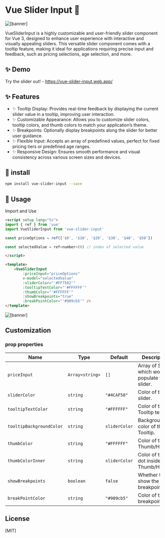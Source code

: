 # Vue Slider Input 🔢


![[banner]](https://i.ibb.co/CKTgxgt/vue-slider-input.png)


VueSliderInput is a highly customizable and user-friendly slider component for Vue 3, designed to enhance user experience with interactive and visually appealing sliders. This versatile slider component comes with a tooltip feature, making it ideal for applications requiring precise input and feedback, such as pricing selections, age selection, and more.

## ✨ Demo
Try the slider out! - https://vue-slider-input.web.app/

## ✨ Features

- ✨ Tooltip Display: Provides real-time feedback by displaying the current slider value in a tooltip, improving user interaction.
- ✨ Customizable Appearance: Allows you to customize slider colors, tooltip colors, and thumb colors to match your application’s theme.
- ✨ Breakpoints: Optionally display breakpoints along the slider for better user guidance.
- ✨ Flexible Input: Accepts an array of predefined values, perfect for fixed pricing tiers or predefined age ranges.
- ✨ Responsive Design: Ensures smooth performance and visual consistency across various screen sizes and devices.



## 🎯 install

```bash
npm install vue-slider-input --save
```

## 🚀 Usage

Import and Use 
```html
<script setup lang="ts">
import { ref } from 'vue'
import VueSliderInput from 'vue-slider-input'

const priceOptions = ref(['$0', '$10', '$20', '$30', '$40', '$50'])

const selectedValue = ref<number>(0) // index of selected value

</script>

<template>
    <VueSliderInput 
        :priceInput="priceOptions" 
        v-model="selectedValue"
        :sliderColor="'#FF7582'" 
        :tooltipTextColor="'#FFFFFF'"
        :thumbColor="'#FFFFFF'"
        :showBreakpoints="true" 
        :breakPointColor="'#909cb5'" />
</template>
```
![[banner]](https://i.ibb.co/VNW9jjG/vue-input-slider-demo.png)

## Customization
### prop properties

| Name | Type | Default | Description |
| --- | --- | --- | --- |
| `priceInput` | `Array<string>` | `[]` | Array of String which would populate the slider. |
| `sliderColor` | `string` | `"#4CAF50"` | Color of the slider. |
| `tooltipTextColor` | `string` | `"#FFFFFF"` | Color of the Tooltip text. |
| `tooltipBackgroundColor` | `string` | `sliderColor` | Background color of the Tooltip. |
| `thumbColor` | `string` | `"#FFFFFF"` | Color of the Thumb/Handle. |
| `thumbColorInner` | `string` | `sliderColor` | Color of the dot inside the Thumb/Handle. |
| `showBreakpoints` | `boolean` | `false` | Whether to show the breakpoints. |
| `breakPointColor` | `string` | `"#909cb5"` | Color of the breakpoints. |


## License

[MIT]